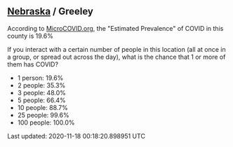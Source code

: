 
## [Nebraska](/united-states/nebraska) / Greeley

According to [MicroCOVID.org](http://microcovid.org),
the "Estimated Prevalence" of COVID in this county is 19.6%

If you interact with a certain number of people in this location
(all at once in a group, or spread out across the day), what is the chance that
1 or more of them has COVID?

- 1 person: 19.6%
- 2 people: 35.3%
- 3 people: 48.0%
- 5 people: 66.4%
- 10 people: 88.7%
- 25 people: 99.6%
- 100 people: 100.0%

Last updated: 2020-11-18 00:18:20.898951 UTC
